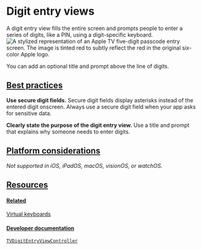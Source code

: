 Digit entry views
=================

A digit entry view fills the entire screen and prompts people to enter a series of digits, like a PIN, using a digit-specific keyboard.![A stylized representation of an Apple TV five-digit passcode entry screen. The image is tinted red to subtly reflect the red in the original six-color Apple logo.](https://docs-assets.developer.apple.com/published/ca37bff0e0176a587241e4a6ced6090d/components-digit-entry-view-intro@2x.png)

You can add an optional title and prompt above the line of digits.

[Best practices](/design/human-interface-guidelines/digit-entry-views#Best-practices)
-------------------------------------------------------------------------------------

**Use secure digit fields.** Secure digit fields display asterisks instead of the entered digit onscreen. Always use a secure digit field when your app asks for sensitive data.

**Clearly state the purpose of the digit entry view.** Use a title and prompt that explains why someone needs to enter digits.

[Platform considerations](/design/human-interface-guidelines/digit-entry-views#Platform-considerations)
-------------------------------------------------------------------------------------------------------

*Not supported in iOS, iPadOS, macOS, visionOS, or watchOS.*

[Resources](/design/human-interface-guidelines/digit-entry-views#Resources)
---------------------------------------------------------------------------

#### [Related](/design/human-interface-guidelines/digit-entry-views#Related)

[Virtual keyboards](/design/human-interface-guidelines/virtual-keyboards)


#### [Developer documentation](/design/human-interface-guidelines/digit-entry-views#Developer-documentation)

[`TVDigitEntryViewController`](/documentation/tvuikit/tvdigitentryviewcontroller)


